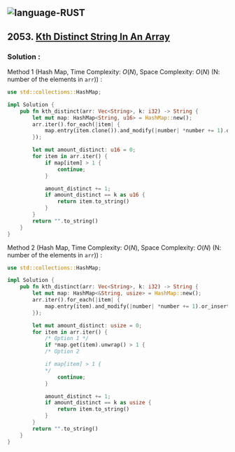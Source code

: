 ![language-RUST](https://img.shields.io/badge/RUST-8d4004?style=for-the-badge&logo=RUST)
---

## 2053. [Kth Distinct String In An Array](https://leetcode.com/problems/kth-distinct-string-in-an-array)

### Solution :

Method 1 (Hash Map, Time Complexity: $O(N)$, Space Complexity: $O(N)$ (N: number of the elements in `arr`)) :
```rust
use std::collections::HashMap;

impl Solution {
    pub fn kth_distinct(arr: Vec<String>, k: i32) -> String {
        let mut map: HashMap<String, u16> = HashMap::new();
        arr.iter().for_each(|item| {
            map.entry(item.clone()).and_modify(|number| *number += 1).or_insert(1);
        });

        let mut amount_distinct: u16 = 0;
        for item in arr.iter() {
            if map[item] > 1 {
                continue;
            }

            amount_distinct += 1;
            if amount_distinct == k as u16 {
                return item.to_string()
            }
        }
        return "".to_string()
    }
}
```

Method 2 (Hash Map, Time Complexity: $O(N)$, Space Complexity: $O(N)$ (N: number of the elements in `arr`)) :
```rust
use std::collections::HashMap;

impl Solution {
    pub fn kth_distinct(arr: Vec<String>, k: i32) -> String {
        let mut map: HashMap<&String, usize> = HashMap::new();
        arr.iter().for_each(|item| {
            map.entry(item).and_modify(|number| *number += 1).or_insert(1);
        });

        let mut amount_distinct: usize = 0;
        for item in arr.iter() {
            /* Option 1 */
            if *map.get(item).unwrap() > 1 {
            /* Option 2

            if map[item] > 1 {
            */
                continue;
            }

            amount_distinct += 1;
            if amount_distinct == k as usize {
                return item.to_string()
            }
        }
        return "".to_string()
    }
}
```
